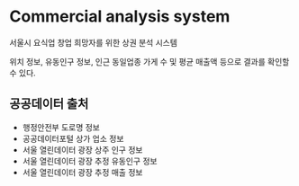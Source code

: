 # Commercial analysis system
서울시 요식업 창업 희망자를 위한 상권 분석 시스템

위치 정보, 유동인구 정보, 인근 동일업종 가게 수 및 평균 매출액 등으로 결과를 확인할 수 있다.

## 공공데이터 출처

- 행정안전부 도로명 정보
- 공공데이터포털 상가 업소 정보
- 서울 열린데이터 광장 상주 인구 정보
- 서울 열린데이터 광장 추정 유동인구 정보
- 서울 열린데이터 광장 추정 매출 정보

